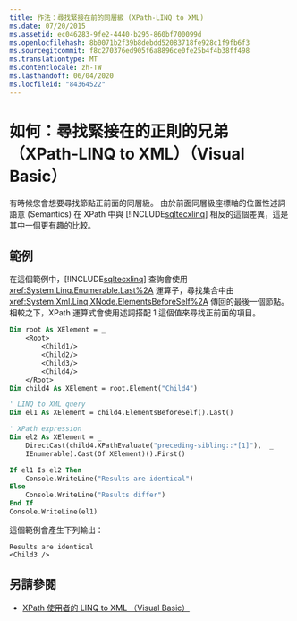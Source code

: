 ```yaml
---
title: 作法：尋找緊接在前的同層級 (XPath-LINQ to XML)
ms.date: 07/20/2015
ms.assetid: ec046283-9fe2-4440-b295-860bf700099d
ms.openlocfilehash: 8b0071b2f39b8debdd52083718fe928c1f9fb6f3
ms.sourcegitcommit: f8c270376ed905f6a8896ce0fe25b4f4b38ff498
ms.translationtype: MT
ms.contentlocale: zh-TW
ms.lasthandoff: 06/04/2020
ms.locfileid: "84364522"
---
```

# <a name="how-to-find-the-immediate-preceding-sibling-xpath-linq-to-xml-visual-basic"></a>如何：尋找緊接在的正則的兄弟（XPath-LINQ to XML）（Visual Basic）

有時候您會想要尋找節點正前面的同層級。 由於前面同層級座標軸的位置性述詞語意 (Semantics) 在 XPath 中與 [!INCLUDE[sqltecxlinq](~/includes/sqltecxlinq-md.md)] 相反的這個差異，這是其中一個更有趣的比較。

## <a name="example"></a>範例

在這個範例中，[!INCLUDE[sqltecxlinq](~/includes/sqltecxlinq-md.md)] 查詢會使用 <xref:System.Linq.Enumerable.Last%2A> 運算子，尋找集合中由 <xref:System.Xml.Linq.XNode.ElementsBeforeSelf%2A> 傳回的最後一個節點。 相較之下，XPath 運算式會使用述詞搭配 1 這個值來尋找正前面的項目。

```vb
Dim root As XElement = _
    <Root>
        <Child1/>
        <Child2/>
        <Child3/>
        <Child4/>
    </Root>
Dim child4 As XElement = root.Element("Child4")

' LINQ to XML query
Dim el1 As XElement = child4.ElementsBeforeSelf().Last()

' XPath expression
Dim el2 As XElement = _
    DirectCast(child4.XPathEvaluate("preceding-sibling::*[1]"),  _
    IEnumerable).Cast(Of XElement)().First()

If el1 Is el2 Then
    Console.WriteLine("Results are identical")
Else
    Console.WriteLine("Results differ")
End If
Console.WriteLine(el1)
```

這個範例會產生下列輸出：

```console
Results are identical
<Child3 />
```

## <a name="see-also"></a>另請參閱

- [XPath 使用者的 LINQ to XML （Visual Basic）](linq-to-xml-for-xpath-users.md)
